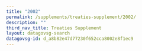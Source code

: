 ```yaml
---
title: "2002"
permalink: /supplements/treaties-supplement/2002/
description: ""
third_nav_title: Treaties Supplement
layout: datagovsg-search
datagovsg-id: d_a8b82e47d77230f652cca8002e8f1ec9
---
```

